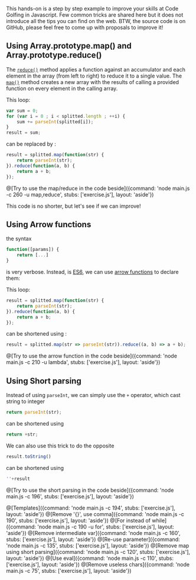 This hands-on is a step by step example to improve your skills at Code Golfing in Javascript.
Few common tricks are shared here but it does not introduce all the tips you can find on the web.
BTW, the source code is on GitHub, please feel free to come up with proposals to improve it!

## Using Array.prototype.map() and Array.prototype.reduce()
The [`reduce()`](https://developer.mozilla.org/en-US/docs/Web/JavaScript/Reference/Global_Objects/Array/Reduce?v=example) method applies a function against an accumulator and each element in the array (from left to right) to reduce it to a single value.
The [`map()`](https://developer.mozilla.org/en-US/docs/Web/JavaScript/Reference/Global_Objects/Array/Map?v=example) method creates a new array with the results of calling a provided function on every element in the calling array.

This loop:
```javascript
var sum = 0;
for (var i = 0 ; i < splitted.length ; ++i) {
	sum += parseInt(splitted[i]);
}
result = sum;
```
 
can be replaced by :
```javascript
result = splitted.map(function(str) {
	return parseInt(str);
}).reduce(function(a, b) {
	return a + b;
});
```

@[Try to use the map/reduce in the code beside]({command: 'node main.js -c 260 -u map,reduce', stubs: ['exercise.js'], layout: 'aside'})

This code is no shorter, but let's see if we can improve!

## Using Arrow functions

the syntax
```javascript
function([params]) {
	return [...]
}
```
is very verbose.
Instead, is [ES6](http://es6-features.org), we can use [arrow functions](https://developer.mozilla.org/en-US/docs/Web/JavaScript/Guide/Functions#Arrow_functions) to declare them:

This loop:
```javascript
result = splitted.map(function(str) {
	return parseInt(str);
}).reduce(function(a, b) {
	return a + b;
});
```
 
can be shortened using :
```javascript
result = splitted.map(str => parseInt(str)).reduce((a, b) => a + b);
```

@[Try to use the arrow function in the code beside]({command: 'node main.js -c 210 -u lambda', stubs: ['exercise.js'], layout: 'aside'})

## Using Short parsing

Instead of using `parseInt`, we can simply use the `+` operator, which cast string to integer
```javascript
return parseInt(str);
```
can be shortened using
```javascript
return +str;
```

We can also use this trick to do the opposite
```javascript
result.toString()
```
can be shortened using
```javascript
''+result
```

@[Try to use the short parsing in the code beside]({command: 'node main.js -c 196', stubs: ['exercise.js'], layout: 'aside'})


@[Templates]({command: 'node main.js -c 194', stubs: ['exercise.js'], layout: 'aside'})
@[Remove '{}', use comma]({command: 'node main.js -c 190', stubs: ['exercise.js'], layout: 'aside'})
@[For instead of while]({command: 'node main.js -c 190 -u for', stubs: ['exercise.js'], layout: 'aside'})
@[Remove intermediate var]({command: 'node main.js -c 160', stubs: ['exercise.js'], layout: 'aside'})
@[Re-use parameter]({command: 'node main.js -c 135', stubs: ['exercise.js'], layout: 'aside'})
@[Remove map using short parsing]({command: 'node main.js -c 120', stubs: ['exercise.js'], layout: 'aside'})
@[Use eval]({command: 'node main.js -c 110', stubs: ['exercise.js'], layout: 'aside'})
@[Remove useless chars]({command: 'node main.js -c 75', stubs: ['exercise.js'], layout: 'aside'})
